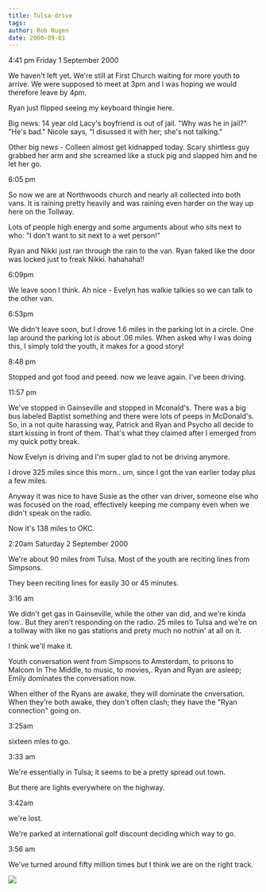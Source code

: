 ```yaml
---
title: Tulsa-drive
tags: 
author: Rob Nugen
date: 2000-09-01
---
```


<p class=date>4:41 pm Friday 1 September 2000

<p>We haven't left yet.  We're still at First Church waiting for more youth
to arrive.  We were supposed to meet at 3pm and I was hoping we would
therefore leave by 4pm.

<p>Ryan just flipped seeing my keyboard thingie here.

<p>Big news: 14 year old Lacy's boyfriend is out of jail.  "Why was he in
jail?"  "He's bad."   Nicole says, "I disussed it with her; she's not
talking."

<p>Other big news - Colleen almost get kidnapped today.  Scary shirtless guy
grabbed her arm and she screamed like a stuck pig and slapped him and he let
her go.

<p class=date>6:05 pm

<p>So now we are at Northwoods church and nearly all collected into both
vans.  It is raining pretty heavily and was raining even harder on the way
up here on the Tollway.

<p>Lots of people high energy and some arguments about who sits next to who:
"I don't want to sit next to a wet person!"

<p>Ryan and Nikki just ran through the rain to the van.  Ryan faked like the
door was locked just to freak Nikki.  hahahaha!!

<p class=date>6:09pm

<p>We leave soon I think.  Ah nice - Evelyn has walkie talkies so we can
talk to the other van.

<p class=date>6:53pm

<p>We didn't leave soon, but I drove 1.6 miles in the parking lot in a
circle.  One lap around the parking lot is about .06 miles.  When asked why
I was doing this, I simply told the youth, it makes for a good story!

<p class=date>8:48 pm

<p>Stopped and got food and peeed.  now we leave again. I've been driving.

<p class=date>11:57 pm

<p>We've stopped in Gainseville and stopped in Mconald's. There was a big
bus labeled Baptist something and there were lots of peeps in McDonald's.
So, in a not quite harassing way, Patrick and Ryan and Psycho all decide to
start kissing in front of them.  That's what they claimed after I emerged
from my quick potty break.

<p>Now Evelyn is driving and I'm super glad to not be driving anymore.

<p>I drove 325 miles since this morn.. um, since I got the van earlier today
plus a few miles.

<p>Anyway it was nice to have Susie as the other van driver, someone else
who was focused on the road, effectively keeping me company even when we
didn't speak on the radio.

<p>Now it's 138 miles to OKC.

<p class=date>2:20am Saturday 2 September 2000

<p>We're about 90 miles from Tulsa.   Most of the youth are reciting lines
from Simpsons.

<p>They been reciting lines for easily 30 or 45 minutes.

<p class=date>3:16 am

<p>We didn't get gas in Gainseville, while the other van did, and we're
kinda low..  But they aren't responding on the radio.   25 miles to Tulsa
and we're on a tollway with like no gas stations and prety much no nothin'
at all on it.

<p>I think we'll make it.

<p>Youth conversation went from Simpsons to Amsterdam, to prisons to Malcom
In The Middle, to music, to movies,.  Ryan and Ryan are asleep; Emily
dominates the conversation now.

<p>When either of the Ryans are awake, they will dominate the cnversation.
When they're both awake, they don't often clash; they have the "Ryan
connection" going on.

<p class=date>3:25am

<p>sixteen mles to go.

<p class=date>3:33 am

<p>We're essentially in Tulsa; it seems to be a pretty spread out town.

<p>But there are lights everywhere on the highway.

<p class=date>3:42am

<p>we're lost.

<p>We're parked at international golf discount deciding which way to go.

<p class=date>3:56 am

<p>We've turned around fifty million times but I think we are on the right
track.

<p><img src="/images/rob/wL-ROB.gif">

